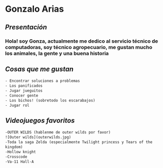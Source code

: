 # **Gonzalo Arias**

##  *Presentación*
### Hola! soy Gonza, actualmente me dedico al servicio técnico de computadoras, soy técnico agropecuario, me gustan mucho los animales, la gente y una buena historia

## *Cosas que me gustan*
    - Encontrar soluciones a problemas
    - Los panificados
    - Jugar jueguitos
    - Conocer gente
    - Los bichos! (sobretodo los escarabajos)
    - Jugar rol

## *Videojuegos favoritos*
    -OUTER WILDS (hablenme de outer wilds por favor)
    ![Outer wilds](outerwilds.jpg)
    -Toda la saga Zelda (especialmente Twilight princess y Tears of the kingdom)
    -Hollow knight
    -Crosscode
    -Va-11 Hall-A
